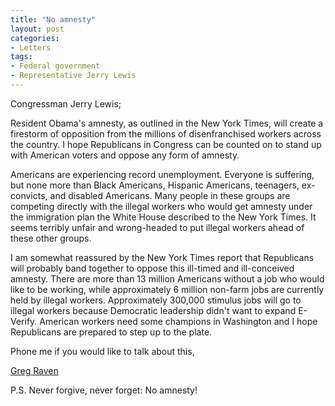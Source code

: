```yaml
---
title: "No amnesty"
layout: post
categories:
- Letters
tags:
- Federal government
- Representative Jerry Lewis
---
```


Congressman Jerry Lewis;

Resident Obama's amnesty, as outlined in the New York Times, will create a firestorm of opposition from the millions of disenfranchised workers across the country. I hope Republicans in Congress can be counted on to stand up with American voters and oppose any form of amnesty.  
  
Americans are experiencing record unemployment. Everyone is suffering, but none more than Black Americans, Hispanic Americans, teenagers, ex-convicts, and disabled Americans. Many people in these groups are competing directly with the illegal workers who would get amnesty under the immigration plan the White House described to the New York Times. It seems terribly unfair and wrong-headed to put illegal workers ahead of these other groups.

I am somewhat reassured by the New York Times report that Republicans will probably band together to oppose this ill-timed and ill-conceived amnesty. There are more than 13 million Americans without a job who would like to be working, while approximately 6 million non-farm jobs are currently held by illegal workers. Approximately 300,000 stimulus jobs will go to illegal workers because Democratic leadership didn't want to expand E-Verify. American workers need some champions in Washington and I hope Republicans are prepared to step up to the plate.

Phone me if you would like to talk about this,

[Greg Raven](https://www.gregraven.org/)

P.S. Never forgive, never forget: No amnesty!